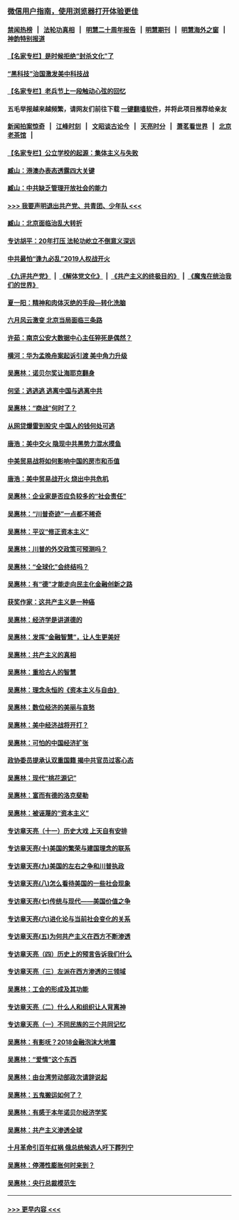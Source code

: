 ### [微信用户指南，使用浏览器打开体验更佳](https://github.com/gfw-breaker/banned-news1/blob/master/indexes/wechat-guide.md?t=0)
#### [禁闻热榜](热点新闻.md?t=0)  &nbsp;&nbsp;|&nbsp;&nbsp; [法轮功真相](https://github.com/gfw-breaker/truth/blob/master/README.md?t=0) &nbsp;&nbsp;|&nbsp;&nbsp; [明慧二十周年报告](https://github.com/gfw-breaker/mh-reports/blob/master/README.md?t=0) &nbsp;&nbsp;|&nbsp;&nbsp;[明慧期刊](https://github.com/gfw-breaker/mh-qikan) &nbsp;&nbsp;|&nbsp;&nbsp; [明慧海外之窗](https://github.com/gfw-breaker/mh-news/blob/master/README.md?t=0) &nbsp;&nbsp;|&nbsp;&nbsp; [神韵特别报道](https://github.com/gfw-breaker/mh-news/blob/master/shenyun.md?t=0)
#### [【名家专栏】是时候拒绝“封杀文化”了](../pages/nsc423/n11814093.md?t=02122011) 
#### [“黑科技”治国激发美中科技战](../pages/nsc423/n11638056.md?t=02122011) 
#### [【名家专栏】老兵节上一段触动心弦的回忆](../pages/nsc423/n11646016.md?t=02122011) 
#### 五毛举报越来越频繁，请网友们前往下载 [一键翻墙软件](https://github.com/gfw-breaker/ssr-accounts)，并将此项目推荐给亲友
#### [新闻拍案惊奇](https://github.com/gfw-breaker/banned-news1/blob/master/pages/link4.md) &nbsp;&nbsp;|&nbsp;&nbsp; [江峰时刻](https://github.com/gfw-breaker/banned-news1/blob/master/pages/link4.md) &nbsp;&nbsp;|&nbsp;&nbsp; [文昭谈古论今](https://github.com/gfw-breaker/banned-news1/blob/master/pages/link4.md) &nbsp;&nbsp;|&nbsp;&nbsp; [天亮时分](https://github.com/gfw-breaker/banned-news1/blob/master/pages/link4.md) &nbsp;&nbsp;|&nbsp;&nbsp; [萧茗看世界](https://github.com/gfw-breaker/banned-news1/blob/master/pages/link4.md) &nbsp;&nbsp;|&nbsp;&nbsp; [北京老茶馆](https://github.com/gfw-breaker/banned-news1/blob/master/pages/link4.md) &nbsp;&nbsp;|&nbsp;&nbsp; 
#### [【名家专栏】公立学校的起源：集体主义与失败](../pages/nsc423/n11601833.md?t=02122011) 
#### [臧山：港澳办表态透露四大关键](../pages/nsc423/n11421628.md?t=02122011) 
#### [臧山：中共缺乏管理开放社会的能力](../pages/nsc423/n11407457.md?t=02122011) 
#### [>>> 我要声明退出共产党、共青团、少年队 <<<](https://github.com/begood0513/goodnews/blob/master/quit/letter.md) 
#### [臧山：北京面临治乱大转折](../pages/nsc423/n11406895.md?t=02122011) 
#### [专访胡平：20年打压 法轮功屹立不倒意义深远](../pages/nsc423/n11398800.md?t=02122011) 
#### [中共最怕“逢九必乱”2019人权战开火](../pages/nsc423/n11385248.md?t=02122011) 
#### [《九评共产党》](https://github.com/begood0513/9ping.md/blob/master/README.md) &nbsp;|&nbsp; [《解体党文化》](../../../../jtdwh.md/blob/master/README.md)  &nbsp;|&nbsp; [《共产主义的终极目的》](../../../../gczydzjmd.md/blob/master/README.md) &nbsp;|&nbsp; [《魔鬼在统治我们的世界》](../../../../mgztzwmdsj.md/blob/master/README.md) 
#### [夏一阳：精神和肉体灭绝的手段—转化洗脑](../pages/nsc423/n11368250.md?t=02122011) 
#### [六月风云激变 北京当局面临三条路](../pages/nsc423/n11313668.md?t=02122011) 
#### [许茹：南京公安大数据中心主任猝死是偶然？](../pages/nsc423/n11064744.md?t=02122011) 
#### [横河：华为孟晚舟案起诉引渡 美中角力升级](../pages/nsc423/n11027230.md?t=02122011) 
#### [吴惠林：诺贝尔奖让海耶克翻身](../pages/nsc423/n10890049.md?t=02122011) 
#### [何坚：逃逃逃 逃离中国与逃离中共](../pages/nsc423/n10592891.md?t=02122011) 
#### [吴惠林：“商战”何时了？](../pages/nsc423/n10573558.md?t=02122011) 
#### [从网贷爆雷到股灾 中国人的钱何处可逃](../pages/nsc423/n10572800.md?t=02122011) 
#### [唐浩：美中交火 隐现中共黑势力混水摸鱼](../pages/nsc423/n10544040.md?t=02122011) 
#### [中美贸易战将如何影响中国的房市和币值](../pages/nsc423/n10543697.md?t=02122011) 
#### [唐浩：美中贸易战开火 烧出中共危机](../pages/nsc423/n10540126.md?t=02122011) 
#### [吴惠林：企业家是否应负较多的“社会责任”](../pages/nsc423/n10535022.md?t=02122011) 
#### [吴惠林：“川普奇迹”一点都不稀奇](../pages/nsc423/n10512808.md?t=02122011) 
#### [吴惠林：平议“修正资本主义”](../pages/nsc423/n10495724.md?t=02122011) 
#### [吴惠林：川普的外交政策可预测吗？](../pages/nsc423/n10462387.md?t=02122011) 
#### [吴惠林：“全球化”会终结吗？](../pages/nsc423/n10452838.md?t=02122011) 
#### [吴惠林：有“德”才能走向民主化金融创新之路](../pages/nsc423/n10432292.md?t=02122011) 
#### [获奖作家：这共产主义是一种癌](../pages/nsc423/n10431541.md?t=02122011) 
#### [吴惠林：经济学是讲道德的](../pages/nsc423/n10398014.md?t=02122011) 
#### [吴惠林：发挥“金融智慧”，让人生更美好](../pages/nsc423/n10375019.md?t=02122011) 
#### [吴惠林：共产主义的真相](../pages/nsc423/n10351394.md?t=02122011) 
#### [吴惠林：重拾古人的智慧](../pages/nsc423/n10337691.md?t=02122011) 
#### [吴惠林：理念永恒的《资本主义与自由》](../pages/nsc423/n10316274.md?t=02122011) 
#### [吴惠林：数位经济的美丽与哀愁](../pages/nsc423/n10292946.md?t=02122011) 
#### [吴惠林：美中经济战将开打？](../pages/nsc423/n10258825.md?t=02122011) 
#### [吴惠林：可怕的中国经济扩张](../pages/nsc423/n10219147.md?t=02122011) 
#### [政协委员提承认双重国籍 揭中共官员过客心态](../pages/nsc423/n10208809.md?t=02122011) 
#### [吴惠林：现代“桃花源记”](../pages/nsc423/n10185234.md?t=02122011) 
#### [吴惠林：富而有德的洛克斐勒](../pages/nsc423/n10142264.md?t=02122011) 
#### [吴惠林：被诬蔑的“资本主义”](../pages/nsc423/n10124816.md?t=02122011) 
#### [专访章天亮（十一）历史大戏 上天自有安排](../pages/nsc423/n10094905.md?t=02122011) 
#### [专访章天亮(十)美国的繁荣与建国理念的联系](../pages/nsc423/n10094899.md?t=02122011) 
#### [专访章天亮(九)美国的左右之争和川普执政](../pages/nsc423/n10094889.md?t=02122011) 
#### [专访章天亮(八)怎么看待美国的一些社会现象](../pages/nsc423/n10094857.md?t=02122011) 
#### [专访章天亮(七)传统与现代——美国价值之争](../pages/nsc423/n10093140.md?t=02122011) 
#### [专访章天亮(六)进化论与当前社会变化的关系](../pages/nsc423/n10092036.md?t=02122011) 
#### [专访章天亮(五)为何共产主义在西方不断渗透](../pages/nsc423/n10083620.md?t=02122011) 
#### [专访章天亮（四）历史上的预言告诉我们什么](../pages/nsc423/n10083606.md?t=02122011) 
#### [专访章天亮（三）左派在西方渗透的三领域](../pages/nsc423/n10081115.md?t=02122011) 
#### [吴惠林：工会的形成及其功能](../pages/nsc423/n10080633.md?t=02122011) 
#### [专访章天亮（二）什么人和组织让人背离神](../pages/nsc423/n10076637.md?t=02122011) 
#### [专访章天亮（一）不同民族的三个共同记忆](../pages/nsc423/n10074188.md?t=02122011) 
#### [吴惠林：有影呒？2018金融泡沫大地震](../pages/nsc423/n10040534.md?t=02122011) 
#### [吴惠林：“爱情”这个东西](../pages/nsc423/n10019423.md?t=02122011) 
#### [吴惠林：由台湾劳动部政次请辞说起](../pages/nsc423/n9979679.md?t=02122011) 
#### [吴惠林：五鬼搬运如何了？](../pages/nsc423/n9925338.md?t=02122011) 
#### [吴惠林：有感于本年诺贝尔经济学奖](../pages/nsc423/n9871883.md?t=02122011) 
#### [吴惠林：共产主义渗透全球](../pages/nsc423/n9812748.md?t=02122011) 
#### [十月革命引百年红祸 俄总统候选人吁下葬列宁](../pages/nsc423/n9810182.md?t=02122011) 
#### [吴惠林：停滞性膨胀何时来到？](../pages/nsc423/n9764136.md?t=02122011) 
#### [吴惠林：央行总裁模范生](../pages/nsc423/n9728134.md?t=02122011) 

----
#### [ >>> 更早内容 <<< ](../indexes/nsc423-earlier.md)
